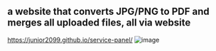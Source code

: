 ## a website that converts JPG/PNG to PDF and merges all uploaded files, all via website
https://junior2099.github.io/service-panel/
![image](https://github.com/user-attachments/assets/bd59156a-2b48-4c0e-b487-4128035075b9)


